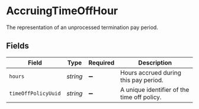 # AccruingTimeOffHour

The representation of an unprocessed termination pay period.


## Fields

| Field                                       | Type                                        | Required                                    | Description                                 |
| ------------------------------------------- | ------------------------------------------- | ------------------------------------------- | ------------------------------------------- |
| `hours`                                     | *string*                                    | :heavy_minus_sign:                          | Hours accrued during this pay period.       |
| `timeOffPolicyUuid`                         | *string*                                    | :heavy_minus_sign:                          | A unique identifier of the time off policy. |
